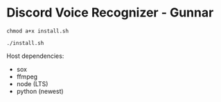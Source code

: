 # Discord Voice Recognizer - Gunnar

```
chmod a+x install.sh
```

```
./install.sh
```

Host dependencies:
-   sox
-   ffmpeg
-   node (LTS)
-   python (newest)

